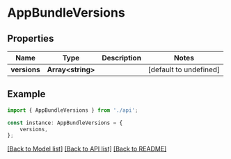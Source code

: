 # AppBundleVersions


## Properties

Name | Type | Description | Notes
------------ | ------------- | ------------- | -------------
**versions** | **Array&lt;string&gt;** |  | [default to undefined]

## Example

```typescript
import { AppBundleVersions } from './api';

const instance: AppBundleVersions = {
    versions,
};
```

[[Back to Model list]](../README.md#documentation-for-models) [[Back to API list]](../README.md#documentation-for-api-endpoints) [[Back to README]](../README.md)
